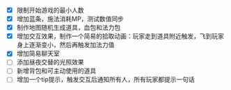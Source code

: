 
- [x] 限制开始游戏的最小人数
- [x] 增加蓝条，施法消耗MP，测试数值同步
- [x] 制作地图随机生成道具，血包和法力包
- [x] 增加交互效果，制作一个简易的拾取动画：玩家走到道具附近触发，飞到玩家身上逐渐变小，然后再触发加法力值
- [x] 增加简易聊天室
- [ ] 添加昼夜交替的光照效果
- [ ] 新增背包和可主动使用的道具
- [ ] 增加一个tip提示，触发交互后通知所有人，所有玩家都提示一句话